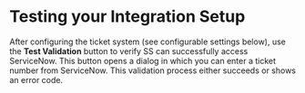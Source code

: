 [title]: # (Testing your Integration Setup)
[tags]: # (XXX)
[priority]: # (20)

# Testing your Integration Setup

After configuring the ticket system (see configurable settings below), use the **Test Validation** button to verify SS can successfully access ServiceNow. This button opens a dialog in which you can enter a ticket number from ServiceNow. This validation process either succeeds or shows an error code.
